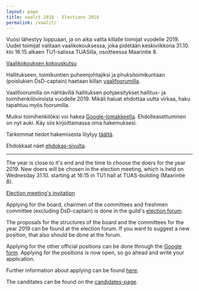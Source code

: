 ```yaml
---
layout: page
title: vaalit 2018 - Elections 2018
permalink: /vaalit/
---
```

Vuosi lähestyy loppuaan, ja on aika valita killalle toimijat vuodelle 2019. Uudet toimijat valitaan vaalikokouksessa, joka pidetään keskiviikkona 31.10. klo 16:15 alkaen TU1-salissa TUASilla, osoitteessa Maarintie 8.

[Vaalikokouksen kokouskutsu](http://as.fi/kilta/kokouskutsu.html)

Hallitukseen, toimikuntien puheenjohtajiksi ja phuksitoimikuntaan (poislukien DsD-captain) haetaan killan [vaalifoorumilla](https://as.ayy.fi/foorumi/viewforum.php?f=12).

Vaalifoorumilla on nähtävillä hallituksen pohjaesitykset hallitus- ja toimihenkilöviroista vuodelle 2019. Mikäli haluat ehdottaa uutta virkaa, haku tapahtuu myös foorumilla.

Muiksi toimihenkilöksi voi hakea [Google-lomakkeella](https://bit-ly.com/toimari-ilmo). Ehdolleasettuminen on nyt auki. Käy siis kirjoittamassa oma hakemuksesi. 

Tarkemmat tiedot hakemisesta löytyy [täältä](https://as.fi/uutiset/2018/10/14/vaalit.html).

Ehdokkaat näet [ehdokas-sivulta](https://as.fi/kilta/vaalit.html).

---

The year is close to it's end and the time to choose the doers for the year 2019. New doers will be chosen in the election meeting, which is held on Wednesday 31.10. starting at 16:15 in TU1 hall at TUAS-building (Maarintie 8).

[Election meeting's invitation](http://as.fi/english/meeting-invitation.html)

Applying for the board, chairmen of the committees and freshmen committee (excluding DsD-captain) is done in the guild's [election forum](https://as.ayy.fi/foorumi/viewforum.php?f=12).

The proposals for the structures of the board and the committees for the year 2019 can be found at the election forum. If you want to suggest a new position, that also should be done at the forum.

Applying for the other official positions can be done through the [Google form](https://bit-ly.com/toimari-ilmo). Applying for the positions is now open, so go ahead and write your application.

Further information about applying can be found [here](https://as.fi/uutiset/2018/10/14/elections.html).

The canditates can be found on the [candidates-page](https://as.fi/english/election.html).